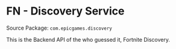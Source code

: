 # FN - Discovery Service

Source Package: `com.epicgames.discovery`

This is the Backend API of the who guessed it, Fortnite Discovery.
